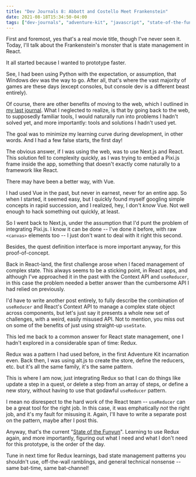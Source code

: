 ```yaml
---
title: "Dev Journals 8: Abbott and Costello Meet Frankenstein"
date: 2021-08-18T15:34:50-04:00
tags: ["dev-journals", "adventure-kit", "javascript", "state-of-the-funyun", "state-management"]
---
```


First and foremost, yes that's a real movie title, though I've never seen it. Today, I'll talk about the Frankenstein's monster that is state management in React.

It all started because I wanted to prototype faster.

See, I had been using Python with the expectation, or assumption, that Windows dev was the way to go. After all, that's where the vast majority of games are these days (except consoles, but console dev is a different beast entirely).

Of course, there are other benefits of moving to the web, which I outlined in [my last journal](/posts/dev-journals-7-revelation). What I neglected to realize, is that by going back to the web, to supposedly familiar tools, I would naturally run into problems I hadn't solved yet, and more importantly: tools and solutions I hadn't used yet.

The goal was to minimize my learning curve during development, in other words. And I had a few false starts, the first day!

The obvious answer, if I was using the web, was to use Next.js and React. This solution fell to complexity quickly, as I was trying to embed a Pixi.js frame inside the app, something that doesn't exactly come naturally to a framework like React.

There may have been a better way, with Vue.

I had used Vue in the past, but never in earnest, never for an entire app. So when I started, it seemed easy, but I quickly found myself googling simple concepts in rapid succession, and I realized, hey, I don't _know_ Vue. Not well enough to hack something out quickly, at least.

So I went back to Next.js, under the assumption that I'd punt the problem of integrating Pixi.js. I know it can be done -- I've done it before, with raw `<canvas>` elements too -- I just don't want to deal with it right this second.

Besides, the quest definition interface is more important anyway, for this proof-of-concept.

Back in React-land, the first challenge arose when I faced management of complex state. This always seems to be a sticking point, in React apps, and although I've approached it in the past with the Context API and `useReducer`, in this case the problem needed a better answer than the cumbersome API I had relied on previously.

I'd have to write another post entirely, to fully describe the combination of `useReducer` and React's Context API to manage a complex state object across components, but let's just say it presents a whole new set of challenges, with a weird, easily misused API. Not to mention, you miss out on some of the benefits of just using straight-up `useState`.

This led me back to a common answer for React state management, one I hadn't explored in a considerable span of time: Redux.

Redux was a pattern I had used before, in the first Adventure Kit incarnation even. Back then, I was using alt.js to create the store, define the reducers, etc. but it's all the same family, it's the same pattern.

This is where I am now, just integrating Redux so that I can do things like update a step in a quest, or delete a step from an array of steps, or define a new story, without having to use that godawful `useReducer` pattern.

I mean no disrespect to the hard work of the React team -- `useReducer` can be a great tool for the right job. In this case, it was emphatically _not_ the right job, and it's my fault for misusing it. Again, I'll have to write a separate post on the pattern, maybe after I post this.

Anyway, that's the current "[State of the Funyun](https://www.perl.com/tags/state-of-the-onion/)". Learning to use Redux again, and more importantly, figuring out what I need and what I don't need for this prototype, is the order of the day.

Tune in next time for Redux learnings, bad state management patterns you shouldn't use, off-the-wall ramblings, and general technical nonsense -- same bat-time, same bat-channel!
